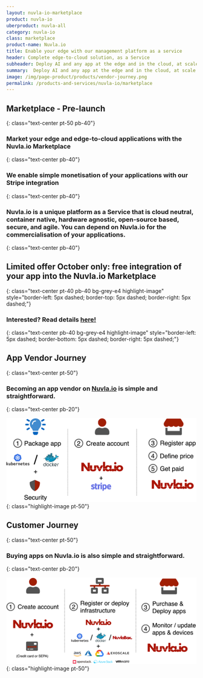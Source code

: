 ```yaml
---
layout: nuvla-io-marketplace
product: nuvla-io
uberproduct: nuvla-all
category: nuvla-io
class: marketplace
product-name: Nuvla.io
title: Enable your edge with our management platform as a service
header: Complete edge-to-cloud solution, as a Service
subheader: Deploy AI and any app at the edge and in the cloud, at scale
summary:  Deploy AI and any app at the edge and in the cloud, at scale.
image: /img/page-product/products/vendor-journey.png
permalink: /products-and-services/nuvla-io/marketplace
---
```


## Marketplace - Pre-launch
{: class="text-center pt-50 pb-40"}

### **Market your edge and edge-to-cloud applications with the Nuvla.io Marketplace**
{: class="text-center pb-40"}

### We enable simple monetisation of your applications with our Stripe integration
{: class="text-center pb-40"}


### Nuvla.io is a unique platform as a Service that is **cloud neutral**, **container native**, **hardware agnostic**, **open-source** based, **secure**, and **agile**. You can depend on Nuvla.io for the **commercialisation of your applications**.
{: class="text-center pb-40"}


## Limited offer October only: free integration of your app into the Nuvla.io Marketplace 
{: class="text-center pt-40 pb-40 bg-grey-e4 highlight-image" style="border-left: 5px dashed; border-top: 5px dashed; border-right: 5px dashed;"}
### Interested? Read details [here!](#integration)
{: class="text-center pb-40 bg-grey-e4 highlight-image" style="border-left: 5px dashed; border-bottom: 5px dashed; border-right: 5px dashed;"}

## App Vendor Journey
{: class="text-center pt-50"}

### Becoming an app vendor on [Nuvla.io](/products-and-services/nuvla-io/overview) is simple and straightforward.
{: class="text-center pb-20"}

![vendor journey](/img/page-product/products/vendor-journey.png)
{: class="highlight-image pt-50"}

## Customer Journey
{: class="text-center pt-50"}

### Buying apps on Nuvla.io is also simple and straightforward.
{: class="text-center pb-20"}

![customer journey](/img/page-product/products/customer-journey.png)
{: class="highlight-image pt-50"}
